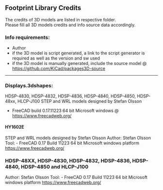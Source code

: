 ## Footprint Library Credits

The credits of 3D models are listed in respective folder.  
Please fill all 3D models credits and info source data accordingly.  


### Info requirements:
- Author
- if the 3D model is script generated, a link to the script generator is required as well as the version and sw used
- if the 3D model is manually generated, include the source model @ https://github.com/KiCad/packages3D-source

<hr>  

### Displays.3dshapes:  


HDSP-4830, HDSP-4832, HDSP-4836, HDSP-4840, HDSP-4850, HDSP-48xx, HLCP-J100
STEP and WRL models designed by Stefan Olsson
- FreeCAD build 0.17.11223 64 bit Microsoft windows 	@ https://www.freecadweb.org/

#### HY1602E

STEP and WRL models designed by Stefan Olsson
Author:	Stefan Olsson
Tool:	- FreeCAD 0.17 Build 11223 64 bit Microsoft windows platform https://www.freecadweb.org/

### HDSP-48XX, HDSP-4830, HDSP-4832, HDSP-4836, HDSP-4840, HDSP-4850 and HLCP-J100
Author:	Stefan Olsson
Tool:	- FreeCAD 0.17 Build 11223 64 bit Microsoft windows platform https://www.freecadweb.org/
